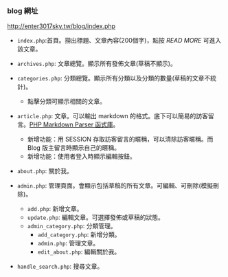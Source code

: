 
### blog 網址

http://enter3017sky.tw/blog/index.php




- `index.php`:首頁。撈出標題、文章內容(200個字)，點按 _READ MORE_ 可進入該文章。

- `archives.php`: 文章總覽。顯示所有發佈文章(草稿不顯示)。

- `categories.php`: 分類總覽。顯示所有分類以及分類的數量(草稿的文章不統計)。
    - 點擊分類可顯示相關的文章。

- `article.php`: 文章。可以輸出 markdown 的格式。底下可以簡易的訪客留言。[PHP Markdown Parser 函式庫](https://blog.longwin.com.tw/2015/07/php-markdown-parser-library-class-2015/)。
    - 新增功能：用 SESSION 存取訪客留言的暱稱，可以清除訪客暱稱。而 Blog 版主留言時顯示自己的暱稱。
    - 新增功能：使用者登入時顯示編輯按鈕。

- `about.php`: 關於我。

- `admin.php`: 管理頁面。會顯示包括草稿的所有文章。可編輯、可刪除(模擬刪除)。
    - `add.php`: 新增文章。
    - `update.php`: 編輯文章。可選擇發佈或草稿的狀態。
    - `admin_category.php`: 分類管理。
         - `add_category.php`: 新增分類。
         - `admin.php`: 管理文章。
         - `edit_about.php`: 編輯關於我。
- `handle_search.php`: 搜尋文章。



